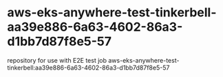 # aws-eks-anywhere-test-tinkerbell-aa39e886-6a63-4602-86a3-d1bb7d87f8e5-57
repository for use with E2E test job aws-eks-anywhere-test-tinkerbell:aa39e886-6a63-4602-86a3-d1bb7d87f8e5-57
